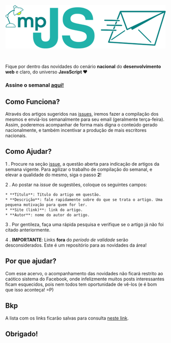 ![impJS - Semanal](img/impjs-newsletter-gh.png)

<br>

Fique por dentro das novidades do cenário **nacional** do **desenvolvimento web** e claro, do universo **JavaScript ❤**

### Assine o semanal [aqui!](http://eepurl.com/Ng9LL)

## Como Funciona?

Através dos artigos sugeridos nas [issues](https://github.com/impJS/impJS-semanal/issues), iremos fazer a compilação dos mesmos e enviá-los semanalmente para seu email (geralmente terça-feira). Assim, poderemos acompanhar de forma mais digna o conteúdo gerado nacionalmente, e também incentivar a produção de mais escritores nacionais.

## Como Ajudar?

1 . Procure na seção [issue](https://github.com/impJS/impJS-semanal/issues), a questão aberta para indicação de artigos da semana vigente. Para agilizar o trabalho de compilação do semanal, e elevar a qualidade do mesmo, siga o passo **2**!

2 . Ao postar na *issue* de sugestões, coloque os seguintes campos:

	* **Título**: Título do artigo em questão.
	* **Descrição**: fale rapidamente sobre do que se trata o artigo. Uma pequena motivação para quem for ler.
	* **Site (link)**: link do artigo.
	* **Autor**: nome do autor do artigo.

3 . Por gentileza, faça uma rápida pesquisa e verifique se o artigo já não foi citado anteriormente.

4 . **IMPORTANTE**: Links **fora** do *período de validade* serão desconsiderados. Este é um repositório para as novidades da área!

## Por que ajudar?

Com esse acervo, o acompanhamento das novidades não ficará restrito ao caótico sistema do Facebook, onde infelizmente muitos posts interessantes ficam esquecidos, pois nem todos tem oportunidade de vê-los (e é bom que isso aconteça! =P)

## Bkp

A lista com os links ficarão salvas para consulta [neste link]().

## Obrigado!
